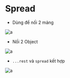 # Spread
- Dùng để nối 2 mảng

![a](https://scontent.fpnh22-2.fna.fbcdn.net/v/t1.15752-9/194444506_890031014880116_2662631415568446663_n.png?_nc_cat=104&ccb=1-3&_nc_sid=ae9488&_nc_ohc=a-zfVZ1I_2gAX_WKP4C&tn=aPJlnR-rezZbCgJA&_nc_ht=scontent.fpnh22-2.fna&oh=afa21d4fe078eb776a5e0941480aff44&oe=60E05EEF)

- Nối 2 Object

![a](https://scontent.fpnh22-2.fna.fbcdn.net/v/t1.15752-9/195748847_335574011373212_4331667299884308065_n.png?_nc_cat=111&ccb=1-3&_nc_sid=ae9488&_nc_ohc=xr6MP2n-lIcAX9NCiT1&_nc_ht=scontent.fpnh22-2.fna&oh=159afc9f078c61cb23df62c60de8c5ba&oe=60E02887)

- `...rest` và `spread` kết hợp

![a](https://scontent.fpnh22-3.fna.fbcdn.net/v/t1.15752-9/197175305_978735472897649_748415909681727931_n.png?_nc_cat=102&ccb=1-3&_nc_sid=ae9488&_nc_ohc=BTGT7aQpnWEAX95oMAf&_nc_ht=scontent.fpnh22-3.fna&oh=0e910f25fa5b98d210addf071e784c24&oe=60E059B8)